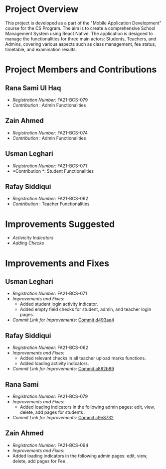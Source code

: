 
# Project Overview
This project is developed as a part of the "Mobile Application Development" course for the CS Program. The aim is to create a comprehensive School Management System using React Native. The application is designed to manage the functionalities for three main actors: Students, Teachers, and Admins, covering various aspects such as class management, fee status, timetable, and examination results.

# Project Members and Contributions
## Rana Sami Ul Haq
- *Registration Number:* FA21-BCS-079
- *Contribution* : Admin Functionalities
  
## Zain Ahmed
- *Registration Number:* FA21-BCS-074
- *Contribution* : Admin Functionalities
  
## Usman Leghari
- *Registration Number:* FA21-BCS-071
- *Contribution *: Student Functionalities

## Rafay Siddiqui
- *Registration Number:* FA21-BCS-062
- *Contribution* : Teacher Functionalities

# Improvements Suggested
- *Activicity Indicators* 
- *Adding Checks*

# Improvements and Fixes

## Usman Leghari
- *Registration Number:* FA21-BCS-071
- *Improvements and Fixes:*
  - Added student login activity indicator.
  - Added empty field checks for student, admin, and teacher login pages.
- *Commit Link for Improvements:* [Commit d493ae4](https://github.com/ranasamiulhaq/StudentMS/commit/d493ae445d6b5ba1604d1a8b95971faa84c108fb)

## Rafay Siddiqui
- *Registration Number:* FA21-BCS-062
- *Improvements and Fixes:*
  - Added relevant checks in all teacher upload marks functions.
  - Added loading activity indicators.
- *Commit Link for Improvements:* [Commit a882b89](https://github.com/ranasamiulhaq/StudentMS/commit/a882b893c0610b33b291630e7e63aff88fcf69c3)

## Rana Sami
- *Registration Number:* FA21-BCS-079
- *Improvements and Fixes:*
  - Added loading indicators in the following admin pages: edit, view, delete, add pages for students .
- *Commit Link for Improvements:* [Commit c9e8732](https://github.com/ranasamiulhaq/StudentMS/commit/c9e8732358f1014b4679820b079ef93573ae75e9)

## Zain Ahmed
- *Registration Number:* FA21-BCS-094
- *Improvements and Fixes:* 
 - Added loading indicators in the following admin pages: edit, view, delete, add pages for Fee .
